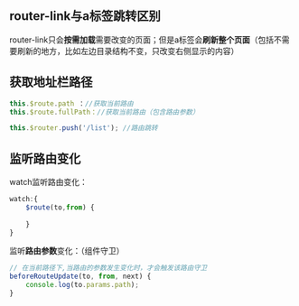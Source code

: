 ## router-link与a标签跳转区别

router-link只会**按需加载**需要改变的页面；但是a标签会**刷新整个页面**（包括不需要刷新的地方，比如左边目录结构不变，只改变右侧显示的内容）





## 获取地址栏路径

```js
this.$route.path ：//获取当前路由
this.$route.fullPath：//获取当前路由（包含路由参数）

this.$router.push('/list'); //路由跳转
```



## 监听路由变化

watch监听路由变化：

```js
watch:{
    $route(to,from) {
        
    }
}
```

监听**路由参数**变化：（组件守卫）

```js
// 在当前路径下,当路由的参数发生变化时，才会触发该路由守卫
beforeRouteUpdate(to, from, next) {
    console.log(to.params.path);
}
```









